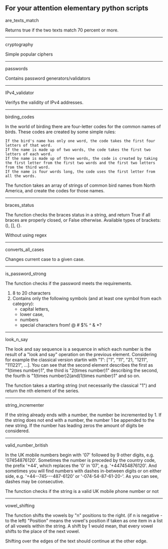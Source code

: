 For your attention elementary python scripts
-------
are_texts_match

Returns true if the two texts match 70 percent or more.

-------
cryptography

Simple popular ciphers

-------
passwords

Contains password generators/validators

-------
IPv4_validator

Verifys the validity of IPv4 addresses.

-------
birding_codes

In the world of birding there are four-letter codes for the common names of birds. These codes are created by some simple rules:

    If the bird's name has only one word, the code takes the first four letters of that word.
    If the name is made up of two words, the code takes the first two letters of each word.
    If the name is made up of three words, the code is created by taking the first letter from the first two words and the first two letters from the third word.
    If the name is four words long, the code uses the first letter from all the words.

The function  takes an array of strings of common bird names from North America, and create the codes for those names.

-------
braces_status

The function checks the braces status in a string, and return True if all braces are properly closed, or False otherwise. Available types of brackets: (), [], {}.

Without using regex

-------
converts_all_cases

Changes current case to a given case.

-------
is_password_strong

The function checks if the password meets the requirements.

1. 8 to 20 characters
2. Contains only the following symbols (and at least one symbol from each category):
      - capital letters,
      - lower case,
      - numbers
      - special characters from! @ # $% ^ & *?

-------
look_n_say

The look and say sequence is a sequence in which each number is the result of a "look and say" operation on the previous element.
Considering for example the classical version startin with "1": ["1", "11", "21, "1211", "111221", ...]. You can see that the second element describes
the first as "1(times number)1", the third is "2(times number)1" describing the second, the fourth is "1(times number)2(and)1(times number)1" and so on.

The function takes a starting string (not necessarily the classical "1") and return the nth element of the series.

-------
string_incrementer

If the string already ends with a number, the number be incremented by 1.
If the string does not end with a number, the number 1  be appended to the new string.
If the number has leading zeros the amount of digits  be considered.

-------
valid_number_british

In the UK mobile numbers begin with '07' followed by 9 other digits, e.g. '07454876120'.
Sometimes the number is preceded by the country code, the prefix '+44', which replaces the '0' in ‘07’, e.g. '+447454876120'.
And sometimes you will find numbers with dashes in-between digits or on either side, e.g. '+44--745---487-6120' or '-074-54-87-61-20-'. 
As you can see, dashes may be consecutive.

The function checks if the string is a valid UK mobile phone number or not

-------
vowel_shifting

The function shifts the vowels by "n" positions to the right.
(if n is negative - to the left)
"Position" means the vowel's position if taken as one item in a list of all vowels within the string.
A shift by 1 would mean, that every vowel shifts to the place of the next vowel.

Shifting over the edges of the text should continue at the other edge.
